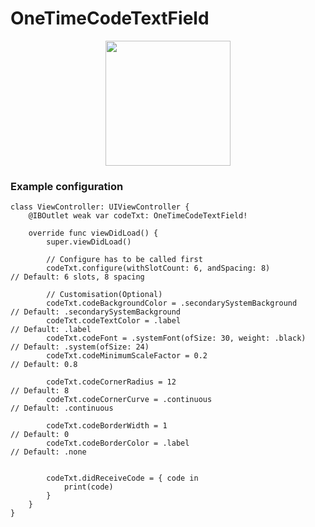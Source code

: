 # OneTimeCodeTextField
<p align="center">
    <img src="https://user-images.githubusercontent.com/30866972/128622571-7f0a3c38-cd0f-465c-8efa-71866f55f6a9.jpeg" width="200"> 
  </p>

### Example configuration

```
class ViewController: UIViewController {
    @IBOutlet weak var codeTxt: OneTimeCodeTextField!
    
    override func viewDidLoad() {
        super.viewDidLoad()
        
        // Configure has to be called first
        codeTxt.configure(withSlotCount: 6, andSpacing: 8)              // Default: 6 slots, 8 spacing
        
        // Customisation(Optional)
        codeTxt.codeBackgroundColor = .secondarySystemBackground        // Default: .secondarySystemBackground
        codeTxt.codeTextColor = .label                                  // Default: .label
        codeTxt.codeFont = .systemFont(ofSize: 30, weight: .black)      // Default: .system(ofSize: 24)
        codeTxt.codeMinimumScaleFactor = 0.2                            // Default: 0.8
        
        codeTxt.codeCornerRadius = 12                                   // Default: 8
        codeTxt.codeCornerCurve = .continuous                           // Default: .continuous

        codeTxt.codeBorderWidth = 1                                     // Default: 0
        codeTxt.codeBorderColor = .label                                // Default: .none
        
        
        codeTxt.didReceiveCode = { code in
            print(code)
        }
    }
}
```
